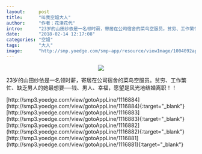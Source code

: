 ```yaml
---
layout:     post
title:      "叫我空姐大人"
author:     "作者：花津花代"
intro:      "23岁的山田纱依是一名领时薪，寄居在公司宿舍的菜鸟空服员。贫穷、工作繁忙、缺乏男人的她最想要──钱、男人、幸福，愿望是风光地结婚离职！！"
date:       "2018-02-14 12:17:08"
categories: "空姐"
tags:       "大人"
image:      "http://smp.yoedge.com/smp-app/resource/viewImage/1004092appline.png"
---
```

<div style="text-align: center">
<p><img src="http://smp.yoedge.com/smp-app/resource/viewImage/1004092appline.png"/></p>
</div>
<p class="post-meta">
<span>23岁的山田纱依是一名领时薪，寄居在公司宿舍的菜鸟空服员。贫穷、工作繁忙、缺乏男人的她最想要──钱、男人、幸福，愿望是风光地结婚离职！！</span>
</p>
[http://smp3.yoedge.com/view/gotoAppLine/1116884](http://smp3.yoedge.com/view/gotoAppLine/1116884){:target="_blank"}
[http://smp3.yoedge.com/view/gotoAppLine/1116883](http://smp3.yoedge.com/view/gotoAppLine/1116883){:target="_blank"}
[http://smp3.yoedge.com/view/gotoAppLine/1116882](http://smp3.yoedge.com/view/gotoAppLine/1116882){:target="_blank"}
[http://smp3.yoedge.com/view/gotoAppLine/1116881](http://smp3.yoedge.com/view/gotoAppLine/1116881){:target="_blank"}


